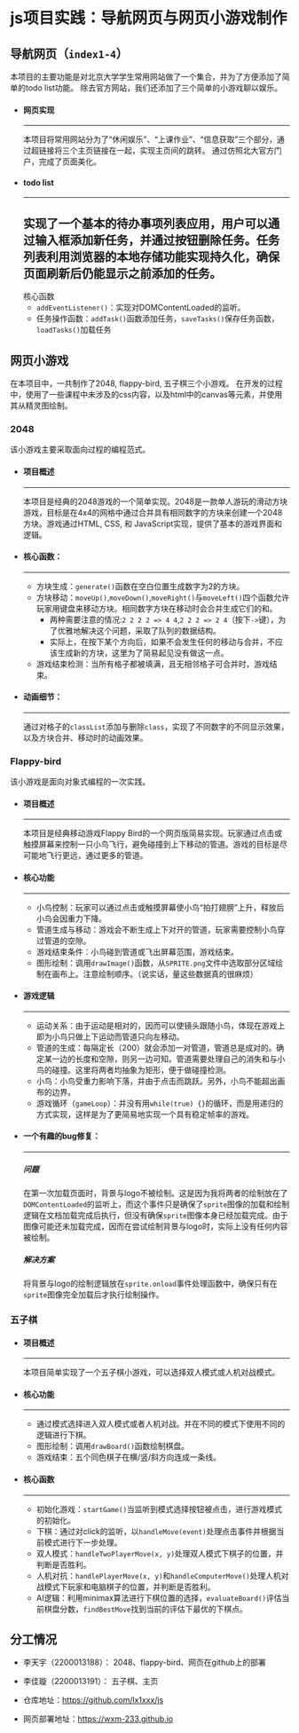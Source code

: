 # js项目实践：导航网页与网页小游戏制作

## 导航网页（`index1-4`）

本项目的主要功能是对北京大学学生常用网站做了一个集合，并为了方便添加了简单的todo list功能。
除去官方网站，我们还添加了三个简单的小游戏聊以娱乐。

- #### 网页实现
    --- 
    本项目将常用网站分为了“休闲娱乐”、“上课作业”、“信息获取”三个部分，通过超链接将三个主页链接在一起，实现主页间的跳转。
    通过仿照北大官方门户，完成了页面美化。
- #### todo list
    ---
    实现了一个基本的待办事项列表应用，用户可以通过输入框添加新任务，并通过按钮删除任务。任务列表利用浏览器的本地存储功能实现持久化，确保页面刷新后仍能显示之前添加的任务。
    ---
    核心函数
    - `addEventListener()`：实现对DOMContentLoaded的监听。
    - 任务操作函数：`addTask()`函数添加任务，`saveTasks()`保存任务函数，`loadTasks()`加载任务


## 网页小游戏

在本项目中，一共制作了2048, flappy-bird, 五子棋三个小游戏。
在开发的过程中，使用了一些课程中未涉及的css内容，以及html中的canvas等元素，并使用其从精灵图绘制。

### 2048

该小游戏主要采取面向过程的编程范式。

- #### 项目概述
    ---
    本项目是经典的2048游戏的一个简单实现。2048是一款单人游玩的滑动方块游戏，目标是在4x4的网格中通过合并具有相同数字的方块来创建一个2048方块。游戏通过HTML, CSS, 和 JavaScript实现，提供了基本的游戏界面和逻辑。

- #### 核心函数：
    ---
    - 方块生成：`generate()`函数在空白位置生成数字为2的方块。
    - 方块移动：`moveUp()`,`moveDown()`,`moveRight()`与`moveLeft()`四个函数允许玩家用键盘来移动方块。相同数字方块在移动时会合并生成它们的和。
        - 两种需要注意的情况:`2 2 2 2 => 4 4`,`2 2 2 => 2 4`（按下`->`键），为了优雅地解决这个问题，采取了队列的数据结构。
        - 实际上，在按下某个方向后，如果不会发生任何的移动与合并，不应该生成新的方块，这里为了简易起见没有做这一点。
    - 游戏结束检测：当所有格子都被填满，且无相邻格子可合并时，游戏结束。

- #### 动画细节：
    ---
    通过对格子的`classList`添加与删除`class`，实现了不同数字的不同显示效果，以及方块合并、移动时的动画效果。

### Flappy-bird

该小游戏是面向对象式编程的一次实践。

- #### 项目概述
    ---
    本项目是经典移动游戏Flappy Bird的一个网页版简易实现。玩家通过点击或触摸屏幕来控制一只小鸟飞行，避免碰撞到上下移动的管道。游戏的目标是尽可能地飞行更远，通过更多的管道。

- #### 核心功能
    ---
    - 小鸟控制：玩家可以通过点击或触摸屏幕使小鸟“拍打翅膀”上升，释放后小鸟会因重力下降。
    - 管道生成与移动：游戏会不断生成上下对开的管道，玩家需要控制小鸟穿过管道的空隙。
    - 游戏结束条件：小鸟碰到管道或飞出屏幕范围，游戏结束。
    - 图形绘制：调用`drawImage()`函数，从`SPRITE.png`文件中选取部分区域绘制在画布上。注意绘制顺序。（说实话，量这些数据真的很麻烦）

- #### 游戏逻辑
    ---
    - 运动关系：由于运动是相对的，因而可以使镜头跟随小鸟，体现在游戏上即为小鸟只做上下运动而管道只向左移动。
    - 管道的生成：每隔定长（200）就会添加一对管道，管道总是成对的。确定某一边的长度和空隙，则另一边可知。管道需要处理自己的消失和与小鸟的碰撞。这里将两者均抽象为矩形，便于做碰撞检测。
    - 小鸟：小鸟受重力影响下落，并由于点击而跳跃。另外，小鸟不能超出画布的边界。
    - 游戏循环（`gameLoop`）：并没有用`while(true) {}`的循环，而是用递归的方式实现，这样是为了更简易地实现一个具有稳定帧率的游戏。

- #### 一个有趣的bug修复：
    ---
    ##### 问题
    在第一次加载页面时，背景与logo不被绘制。这是因为我将两者的绘制放在了`DOMContentLoaded`的监听上，而这个事件只是确保了`sprite`图像的加载和绘制逻辑在文档加载完成后执行，但没有确保`sprite`图像本身已经加载完成。由于图像可能还未加载完成，因而在尝试绘制背景与logo时，实际上没有任何内容被绘制。
    ##### 解决方案
    将背景与logo的绘制逻辑放在`sprite.onload`事件处理函数中，确保只有在`sprite`图像完全加载后才执行绘制操作。

### 五子棋

- #### 项目概述
    ---
    本项目简单实现了一个五子棋小游戏，可以选择双人模式或人机对战模式。

- #### 核心功能 
    ---
    - 通过模式选择进入双人模式或者人机对战。并在不同的模式下使用不同的逻辑进行下棋。
    - 图形绘制：调用`drawBoard()`函数绘制棋盘。
    - 游戏结束：五个同色棋子在横/竖/斜方向连成一条线。

- #### 核心函数
    ---
    - 初始化游戏：`startGame()`当监听到模式选择按钮被点击，进行游戏模式的初始化。
    - 下棋：通过对click的监听，以`handleMove(event)`处理点击事件并根据当前模式进行下一步处理。
    - 双人模式：`handleTwoPlayerMove(x, y)`处理双人模式下棋子的位置，并判断是否胜利。
    - 人机对抗：`handlePlayerMove(x, y)`和`handleComputerMove()`处理人机对战模式下玩家和电脑棋子的位置，并判断是否胜利。
    - AI逻辑：利用minimax算法进行下棋位置的选择，`evaluateBoard()`评估当前棋盘分数，`findBestMove`找到当前的评估下最优的下棋点。

## 分工情况

- 李天宇（2200013188）： 2048、flappy-bird、网页在github上的部署
- 李佳璇（2200013191）： 五子棋、主页

- 仓库地址：https://github.com/lx1xxx/js
- 网页部署地址：https://wxm-233.github.io